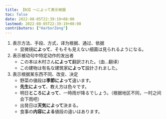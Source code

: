 ```yaml
---
title: 【N3】～によって表示根据
toc: false
date: 2022-08-05T22:39:19+08:00
lastmod: 2022-08-05T22:39:19+08:00
contributors: ["HarborZeng"]
---
```


1. 表示方法、手段、方式，译为根据、通过、依据
   - 显微镜**によって**、そもそも見えない细菌は見られるようになる。
2. 表示被动句中特定动作的发出者
   - この本は木村さん**によって**翻訳された。（由...翻译）
   - この建物は有名な建筑家**によって**設計されました。
3. 表示根据某东西不同、改变、决定
   - 野菜の値段は**季節によって**違います。
   - **先生によって**、教え方は色々です。
   - 明日**ところによって**、一時雨が降るでしょう。（根据地区不同，一时之间会下雨吧）
   - 出発日は**天気によって**決まる。
   - 食事の**内容による**値段の違いはあります。

